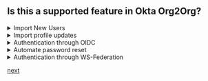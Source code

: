 ## Is this a supported feature in Okta Org2Org?

<details>
  <summary>Import New Users</summary>
<p>
  Yes
</p>
</details>

<details>
  <summary>Import profile updates</summary>
<p>
  Yes
</p>
</details>

<details>
  <summary>Authentication through OIDC</summary>
<p>
  No
</p>
</details>

<details>
  <summary>Automate password reset</summary>
<p>
  No
</p>
</details>


<details>
  <summary>Authentication through WS-Federation</summary>
<p>
  No
</p>
</details>




[next](7.md)
